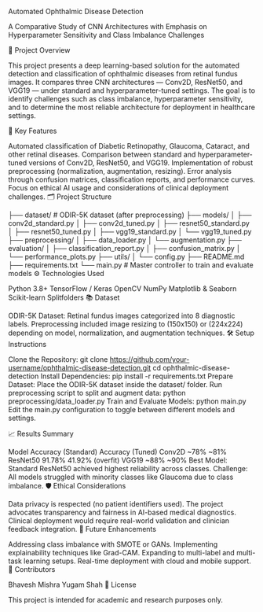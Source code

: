 Automated Ophthalmic Disease Detection

A Comparative Study of CNN Architectures with Emphasis on Hyperparameter Sensitivity and Class Imbalance Challenges

📌 Project Overview

This project presents a deep learning-based solution for the automated detection and classification of ophthalmic diseases from retinal fundus images.
It compares three CNN architectures — Conv2D, ResNet50, and VGG19 — under standard and hyperparameter-tuned settings.
The goal is to identify challenges such as class imbalance, hyperparameter sensitivity, and to determine the most reliable architecture for deployment in healthcare settings.

🧩 Key Features

Automated classification of Diabetic Retinopathy, Glaucoma, Cataract, and other retinal diseases.
Comparison between standard and hyperparameter-tuned versions of Conv2D, ResNet50, and VGG19.
Implementation of robust preprocessing (normalization, augmentation, resizing).
Error analysis through confusion matrices, classification reports, and performance curves.
Focus on ethical AI usage and considerations of clinical deployment challenges.
🗂️ Project Structure

├── dataset/                  # ODIR-5K dataset (after preprocessing)
├── models/
│   ├── conv2d_standard.py
│   ├── conv2d_tuned.py
│   ├── resnet50_standard.py
│   ├── resnet50_tuned.py
│   ├── vgg19_standard.py
│   └── vgg19_tuned.py
├── preprocessing/
│   ├── data_loader.py
│   └── augmentation.py
├── evaluation/
│   ├── classification_report.py
│   ├── confusion_matrix.py
│   └── performance_plots.py
├── utils/
│   └── config.py
├── README.md
├── requirements.txt
└── main.py                   # Master controller to train and evaluate models
⚙️ Technologies Used

Python 3.8+
TensorFlow / Keras
OpenCV
NumPy
Matplotlib & Seaborn
Scikit-learn
Splitfolders
📚 Dataset

ODIR-5K Dataset: Retinal fundus images categorized into 8 diagnostic labels.
Preprocessing included image resizing to (150x150) or (224x224) depending on model, normalization, and augmentation techniques.
🛠️ Setup Instructions

Clone the Repository:
git clone https://github.com/your-username/ophthalmic-disease-detection.git
cd ophthalmic-disease-detection
Install Dependencies:
pip install -r requirements.txt
Prepare Dataset:
Place the ODIR-5K dataset inside the dataset/ folder.
Run preprocessing script to split and augment data:
python preprocessing/data_loader.py
Train and Evaluate Models:
python main.py
Edit the main.py configuration to toggle between different models and settings.

📈 Results Summary


Model	Accuracy (Standard)	Accuracy (Tuned)
Conv2D	~78%	~81%
ResNet50	91.78%	41.92% (overfit)
VGG19	~88%	~90%
Best Model: Standard ResNet50 achieved highest reliability across classes.
Challenge: All models struggled with minority classes like Glaucoma due to class imbalance.
🛡 Ethical Considerations

Data privacy is respected (no patient identifiers used).
The project advocates transparency and fairness in AI-based medical diagnostics.
Clinical deployment would require real-world validation and clinician feedback integration.
🎯 Future Enhancements

Addressing class imbalance with SMOTE or GANs.
Implementing explainability techniques like Grad-CAM.
Expanding to multi-label and multi-task learning setups.
Real-time deployment with cloud and mobile support.
👥 Contributors

Bhavesh Mishra
Yugam Shah
📜 License

This project is intended for academic and research purposes only.
